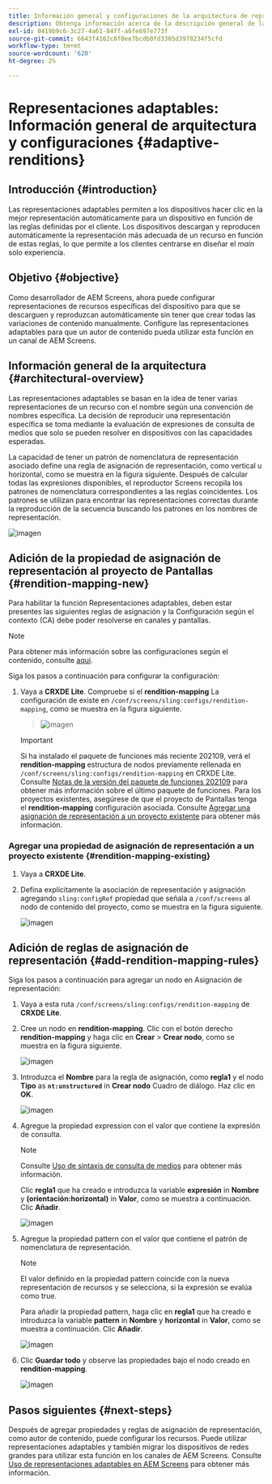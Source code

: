 ```yaml
---
title: Información general y configuraciones de la arquitectura de representaciones adaptables
description: Obtenga información acerca de la descripción general de la arquitectura y las configuraciones en CRXDE Lite para representaciones adaptables en AEM Screens.
exl-id: 0419b9c6-3c27-4a61-84ff-a6fe697e773f
source-git-commit: 6643f4162c8f0ee7bcdb0fd3305d3978234f5cfd
workflow-type: tm+mt
source-wordcount: '620'
ht-degree: 2%

---
```


# Representaciones adaptables: Información general de arquitectura y configuraciones {#adaptive-renditions}

## Introducción {#introduction}

Las representaciones adaptables permiten a los dispositivos hacer clic en la mejor representación automáticamente para un dispositivo en función de las reglas definidas por el cliente. Los dispositivos descargan y reproducen automáticamente la representación más adecuada de un recurso en función de estas reglas, lo que permite a los clientes centrarse en diseñar el *main* solo experiencia.

## Objetivo {#objective}

Como desarrollador de AEM Screens, ahora puede configurar representaciones de recursos específicas del dispositivo para que se descarguen y reproduzcan automáticamente sin tener que crear todas las variaciones de contenido manualmente. Configure las representaciones adaptables para que un autor de contenido pueda utilizar esta función en un canal de AEM Screens.

## Información general de la arquitectura {#architectural-overview}

Las representaciones adaptables se basan en la idea de tener varias representaciones de un recurso con el nombre según una convención de nombres específica. La decisión de reproducir una representación específica se toma mediante la evaluación de expresiones de consulta de medios que solo se pueden resolver en dispositivos con las capacidades esperadas.

La capacidad de tener un patrón de nomenclatura de representación asociado define una regla de asignación de representación, como vertical u horizontal, como se muestra en la figura siguiente. Después de calcular todas las expresiones disponibles, el reproductor Screens recopila los patrones de nomenclatura correspondientes a las reglas coincidentes. Los patrones se utilizan para encontrar las representaciones correctas durante la reproducción de la secuencia buscando los patrones en los nombres de representación.

![imagen](/help/user-guide/assets/adaptive-renditions/adaptive-renditions.png)

## Adición de la propiedad de asignación de representación al proyecto de Pantallas {#rendition-mapping-new}

Para habilitar la función Representaciones adaptables, deben estar presentes las siguientes reglas de asignación y la Configuración según el contexto (CA) debe poder resolverse en canales y pantallas.

>[!NOTE]
>Para obtener más información sobre las configuraciones según el contenido, consulte [aquí](https://sling.apache.org/documentation/bundles/context-aware-configuration/context-aware-configuration.html).

Siga los pasos a continuación para configurar la configuración:

1. Vaya a **CRXDE Lite**. Compruebe si el **rendition-mapping** La configuración de existe en `/conf/screens/sling:configs/rendition-mapping`, como se muestra en la figura siguiente.

   >![imagen](/help/user-guide/assets/adaptive-renditions/mapping-rules1.png)

   >[!IMPORTANT]
   >Si ha instalado el paquete de funciones más reciente 202109, verá el **rendition-mapping** estructura de nodos previamente rellenada en `/conf/screens/sling:configs/rendition-mapping` en CRXDE Lite. Consulte [Notas de la versión del paquete de funciones 202109](/help/user-guide/release-notes-fp-202109.md) para obtener más información sobre el último paquete de funciones.
   >Para los proyectos existentes, asegúrese de que el proyecto de Pantallas tenga el **rendition-mapping** configuración asociada. Consulte [Agregar una asignación de representación a un proyecto existente](#rendition-mapping-existing) para obtener más información.

### Agregar una propiedad de asignación de representación a un proyecto existente {#rendition-mapping-existing}

1. Vaya a **CRXDE Lite**.

1. Defina explícitamente la asociación de representación y asignación agregando `sling:configRef` propiedad que señala a `/conf/screens` al nodo de contenido del proyecto, como se muestra en la figura siguiente.

   ![imagen](/help/user-guide/assets/adaptive-renditions/renditon-mapping2.png)


## Adición de reglas de asignación de representación {#add-rendition-mapping-rules}

Siga los pasos a continuación para agregar un nodo en Asignación de representación:

1. Vaya a esta ruta `/conf/screens/sling:configs/rendition-mapping` de **CRXDE Lite**.
1. Cree un nodo en **rendition-mapping**. Clic con el botón derecho **rendition-mapping** y haga clic en **Crear** > **Crear nodo**, como se muestra en la figura siguiente.

   ![imagen](/help/user-guide/assets/adaptive-renditions/add-node1.png)

1. Introduzca el **Nombre** para la regla de asignación, como **regla1** y el nodo **Tipo** as **`nt:unstructured`** in **Crear nodo** Cuadro de diálogo. Haz clic en **OK**.

   ![imagen](/help/user-guide/assets/adaptive-renditions/add-node2.png)


1. Agregue la propiedad expression con el valor que contiene la expresión de consulta.

   >[!NOTE]
   >Consulte [Uso de sintaxis de consulta de medios](https://developer.mozilla.org/en-US/docs/Web/CSS/CSS_media_queries/Using_media_queries) para obtener más información.

   Clic **regla1** que ha creado e introduzca la variable **expresión** in **Nombre** y **(orientación:horizontal)** in **Valor**, como se muestra a continuación. Clic **Añadir**.

   ![imagen](/help/user-guide/assets/adaptive-renditions/add-node3.png)

1. Agregue la propiedad pattern con el valor que contiene el patrón de nomenclatura de representación.

   >[!NOTE]
   >El valor definido en la propiedad pattern coincide con la nueva representación de recursos y se selecciona, si la expresión se evalúa como true.

   Para añadir la propiedad pattern, haga clic en **regla1** que ha creado e introduzca la variable **pattern** in **Nombre** y **horizontal** in **Valor**, como se muestra a continuación. Clic **Añadir**.

   ![imagen](/help/user-guide/assets/adaptive-renditions/add-node4.png)

1. Clic **Guardar todo** y observe las propiedades bajo el nodo creado en **rendition-mapping**.

   ![imagen](/help/user-guide/assets/adaptive-renditions/add-node5.png)

## Pasos siguientes {#next-steps}

Después de agregar propiedades y reglas de asignación de representación, como autor de contenido, puede configurar los recursos. Puede utilizar representaciones adaptables y también migrar los dispositivos de redes grandes para utilizar esta función en los canales de AEM Screens. Consulte [Uso de representaciones adaptables en AEM Screens](/help/user-guide/using-adaptive-renditions.md) para obtener más información.
